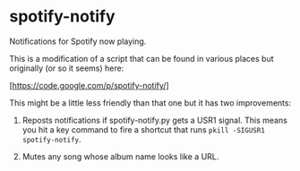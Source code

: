 spotify-notify
==============

Notifications for Spotify now playing.

This is a modification of a script that can be found in various places but originally (or so it seems) here:

[https://code.google.com/p/spotify-notify/]

This might be a little less friendly than that one but it has two improvements:

1. Reposts notifications if spotify-notify.py gets a USR1 signal. This means you hit a key command to fire a shortcut that runs `pkill -SIGUSR1 spotify-notify`.

2. Mutes any song whose album name looks like a URL.
